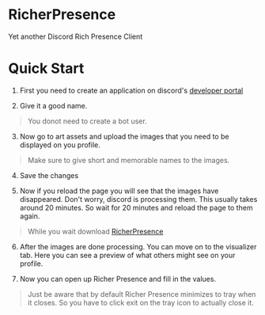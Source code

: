 # RicherPresence
Yet another Discord Rich Presence Client

# Quick Start
1. First you need to create an application on discord's [developer portal](https://discord.com/developers/applications)

2. Give it a good name.

> You donot need to create a bot user.

3. Now go to art assets and upload the images that you need to be displayed on you profile.

> Make sure to give short and memorable names to the images.

4. Save the changes

5. Now if you reload the page you will see that the images have disappeared. Don't worry, discord is processing them. This usually takes around 20 minutes. So wait for 20 minutes and reload the page to them again.

> While you wait download [RicherPresence]()
6. After the images are done processing. You can move on to the visualizer tab. Here you can see a preview of what others might see on your profile.

7. Now you can open up Richer Presence and fill in the values.

> Just be aware that by default Richer Presence minimizes to tray when it closes. So you have to click exit on the tray icon to actually close it.
